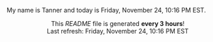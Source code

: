 My name is Tanner and today is Friday, November 24, 10:16 PM EST.

<p align="center">This <i>README</i> file is generated <b>every 3 hours</b>!</br>Last refresh: Friday, November 24, 10:16 PM EST<br /></p>

